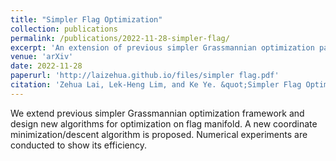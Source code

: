 ```yaml
---
title: "Simpler Flag Optimization"
collection: publications
permalink: /publications/2022-11-28-simpler-flag/
excerpt: 'An extension of previous simpler Grassmannian optimization paper.'
venue: 'arXiv'
date: 2022-11-28
paperurl: 'http://laizehua.github.io/files/simpler flag.pdf'
citation: 'Zehua Lai, Lek-Heng Lim, and Ke Ye. &quot;Simpler Flag Optimization.&quot; preprint (2022).'
---
```

We extend previous simpler Grassmannian optimization framework and design new algorithms for optimization on flag manifold. A new coordinate minimization/descent algorithm is proposed. Numerical experiments are conducted to show its efficiency.
